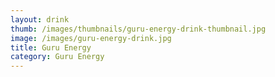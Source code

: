 ```yaml
---
layout: drink
thumb: /images/thumbnails/guru-energy-drink-thumbnail.jpg
image: /images/guru-energy-drink.jpg
title: Guru Energy
category: Guru Energy
---
```


